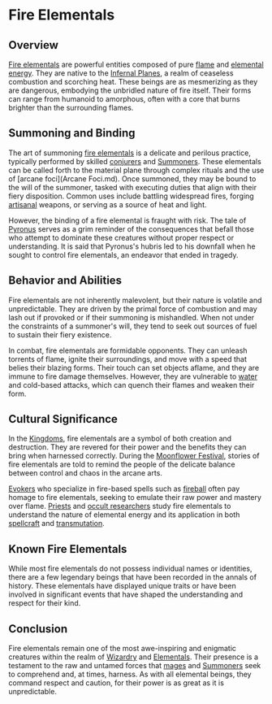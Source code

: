 # Fire Elementals

## Overview

[Fire elementals](Fire%20elementals.md) are powerful entities composed of pure [flame](flame.md) and [elemental energy](Elemental.md). They are native to the [Infernal Planes](Infernal%20Planes.md), a realm of ceaseless combustion and scorching heat. These beings are as mesmerizing as they are dangerous, embodying the unbridled nature of fire itself. Their forms can range from humanoid to amorphous, often with a core that burns brighter than the surrounding flames.

## Summoning and Binding

The art of summoning [fire elementals](fire%20elementals.md) is a delicate and perilous practice, typically performed by skilled [conjurers](conjurers.md) and [Summoners](Summoners.md). These elementals can be called forth to the material plane through complex rituals and the use of [arcane foci](Arcane Foci.md). Once summoned, they may be bound to the will of the summoner, tasked with executing duties that align with their fiery disposition. Common uses include battling widespread fires, forging [artisanal](artisanal.md) weapons, or serving as a source of heat and light.

However, the binding of a fire elemental is fraught with risk. The tale of [Pyronus](Pyronus.md) serves as a grim reminder of the consequences that befall those who attempt to dominate these creatures without proper respect or understanding. It is said that Pyronus's hubris led to his downfall when he sought to control fire elementals, an endeavor that ended in tragedy.

## Behavior and Abilities

Fire elementals are not inherently malevolent, but their nature is volatile and unpredictable. They are driven by the primal force of combustion and may lash out if provoked or if their summoning is mishandled. When not under the constraints of a summoner's will, they tend to seek out sources of fuel to sustain their fiery existence.

In combat, fire elementals are formidable opponents. They can unleash torrents of flame, ignite their surroundings, and move with a speed that belies their blazing forms. Their touch can set objects aflame, and they are immune to fire damage themselves. However, they are vulnerable to [water](water.md) and cold-based attacks, which can quench their flames and weaken their form.

## Cultural Significance

In the [Kingdoms](Kingdoms.md), fire elementals are a symbol of both creation and destruction. They are revered for their power and the benefits they can bring when harnessed correctly. During the [Moonflower Festival](Moonflower%20Festival.md), stories of fire elementals are told to remind the people of the delicate balance between control and chaos in the arcane arts.

[Evokers](Evokers.md) who specialize in fire-based spells such as [fireball](fireball.md) often pay homage to fire elementals, seeking to emulate their raw power and mastery over flame. [Priests](Priests.md) and [occult researchers](occult%20researchers.md) study fire elementals to understand the nature of elemental energy and its application in both [spellcraft](spellcraft.md) and [transmutation](transmutation.md).

## Known Fire Elementals

While most fire elementals do not possess individual names or identities, there are a few legendary beings that have been recorded in the annals of history. These elementals have displayed unique traits or have been involved in significant events that have shaped the understanding and respect for their kind.

## Conclusion

Fire elementals remain one of the most awe-inspiring and enigmatic creatures within the realm of [Wizardry](Wizardry.md) and [Elementals](Elementals.md). Their presence is a testament to the raw and untamed forces that [mages](mages.md) and [Summoners](Summoners.md) seek to comprehend and, at times, harness. As with all elemental beings, they command respect and caution, for their power is as great as it is unpredictable.